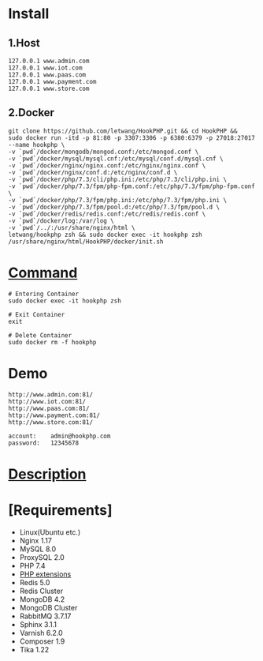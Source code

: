 # Install
## 1.Host
```
127.0.0.1 www.admin.com
127.0.0.1 www.iot.com
127.0.0.1 www.paas.com
127.0.0.1 www.payment.com
127.0.0.1 www.store.com
```
## 2.Docker
```
git clone https://github.com/letwang/HookPHP.git && cd HookPHP &&
sudo docker run -itd -p 81:80 -p 3307:3306 -p 6380:6379 -p 27018:27017 --name hookphp \
-v `pwd`/docker/mongodb/mongod.conf:/etc/mongod.conf \
-v `pwd`/docker/mysql/mysql.cnf:/etc/mysql/conf.d/mysql.cnf \
-v `pwd`/docker/nginx/nginx.conf:/etc/nginx/nginx.conf \
-v `pwd`/docker/nginx/conf.d:/etc/nginx/conf.d \
-v `pwd`/docker/php/7.3/cli/php.ini:/etc/php/7.3/cli/php.ini \
-v `pwd`/docker/php/7.3/fpm/php-fpm.conf:/etc/php/7.3/fpm/php-fpm.conf \
-v `pwd`/docker/php/7.3/fpm/php.ini:/etc/php/7.3/fpm/php.ini \
-v `pwd`/docker/php/7.3/fpm/pool.d:/etc/php/7.3/fpm/pool.d \
-v `pwd`/docker/redis/redis.conf:/etc/redis/redis.conf \
-v `pwd`/docker/log:/var/log \
-v `pwd`/../:/usr/share/nginx/html \
letwang/hookphp zsh && sudo docker exec -it hookphp zsh /usr/share/nginx/html/HookPHP/docker/init.sh
```
# [Command][1]
```
# Entering Container
sudo docker exec -it hookphp zsh

# Exit Container
exit

# Delete Container
sudo docker rm -f hookphp
```
# Demo
```
http://www.admin.com:81/
http://www.iot.com:81/
http://www.paas.com:81/
http://www.payment.com:81/
http://www.store.com:81/

account:	admin@hookphp.com
password:	12345678
```
# [Description][2]

# [Requirements]
- Linux(Ubuntu etc.)
- Nginx 1.17
- MySQL 8.0
- ProxySQL 2.0
- PHP 7.4
- [PHP extensions][3]
- Redis 5.0
- Redis Cluster
- MongoDB 4.2
- MongoDB Cluster
- RabbitMQ 3.7.17
- Sphinx 3.1.1
- Varnish 6.2.0
- Composer 1.9
- Tika 1.22

[1]: https://my.oschina.net/cart/blog/3061173
[2]: https://my.oschina.net/cart/blog/2986804
[3]: https://github.com/letwang/HookPHP/blob/master/composer.json
